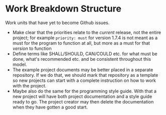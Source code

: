# Work Breakdown Structure
Work units that have yet to become Github issues.

* Make clear that the priorities relate to the *current* release, not the 
entire project; for example `priority: must` for version 1.7.4 is not meant as 
a must for the program to function at all, but more as a must for 
that *version* to function
* Define terms like SHALL/SHOULD, CAN/COULD etc. for what must be done, what's 
recommended etc. and be consistent throughout this model.
* The example project documents may be better placed in a separate repository. 
If we do that, we should mark that repository as a template so new projects can 
start with a complete instruction on how to work with the project.
* Maybe also do the same for the programming style guide. With that a new 
project will have both project documentation and a style guide ready to go. The 
project creator may then delete the documentation when they have gotten a good 
start.